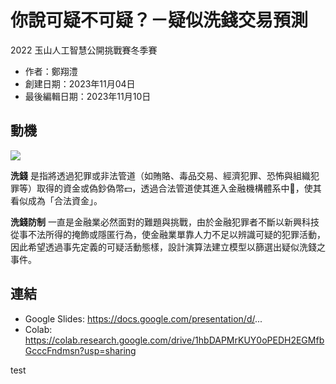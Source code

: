 # 你說可疑不可疑？－疑似洗錢交易預測
2022 玉山人工智慧公開挑戰賽冬季賽

- 作者：鄭翔澧  
- 創建日期：2023年11月04日  
- 最後編輯日期：2023年11月10日  

## 動機
![](https://i.imgur.com/egGdXOp.png)

**洗錢** 是指將透過犯罪或非法管道（如賄賂、毒品交易、經濟犯罪、恐怖與組織犯罪等）取得的資金或偽鈔偽幣:dollar:，透過合法管道使其進入金融機構體系中:bank:，使其看似成為「合法資金」。

**洗錢防制** 一直是金融業必然面對的難題與挑戰，由於金融犯罪者不斷以新興科技從事不法所得的掩飾或隱匿行為，使金融業單靠人力不足以辨識可疑的犯罪活動，因此希望透過事先定義的可疑活動態樣，設計演算法建立模型以篩選出疑似洗錢之事件。

## 連結
* Google Slides: https://docs.google.com/presentation/d/... 
* Colab: https://colab.research.google.com/drive/1hbDAPMrKUY0oPEDH2EGMfbGcccFndmsn?usp=sharing

test
